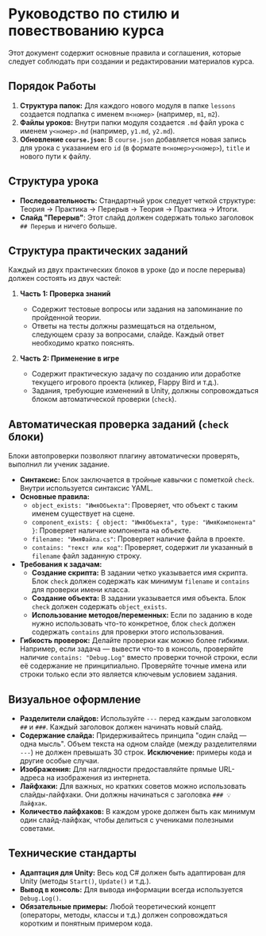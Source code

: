 # Руководство по стилю и повествованию курса

Этот документ содержит основные правила и соглашения, которые следует соблюдать при создании и редактировании материалов курса.

## Порядок Работы

1.  **Структура папок:** Для каждого нового модуля в папке `lessons` создается подпапка с именем `m<номер>` (например, `m1`, `m2`).
2.  **Файлы уроков:** Внутри папки модуля создается `.md` файл урока с именем `y<номер>.md` (например, `y1.md`, `y2.md`).
3.  **Обновление `course.json`:** В `course.json` добавляется новая запись для урока с указанием его `id` (в формате `m<номер>y<номер>`), `title` и нового пути к файлу.

## Структура урока

- **Последовательность:** Стандартный урок следует четкой структуре: Теория → Практика → Перерыв → Теория → Практика → Итоги.
- **Слайд "Перерыв"**: Этот слайд должен содержать только заголовок `## Перерыв` и ничего больше.

## Структура практических заданий

Каждый из двух практических блоков в уроке (до и после перерыва) должен состоять из двух частей:

1.  **Часть 1: Проверка знаний**
    - Содержит тестовые вопросы или задания на запоминание по пройденной теории.
    - Ответы на тесты должны размещаться на отдельном, следующем сразу за вопросами, слайде. Каждый ответ необходимо кратко пояснять.

2.  **Часть 2: Применение в игре**
    - Содержит практическую задачу по созданию или доработке текущего игрового проекта (кликер, Flappy Bird и т.д.).
    - Задания, требующие изменений в Unity, должны сопровождаться блоком автоматической проверки (`check`).

## Автоматическая проверка заданий (`check` блоки)

Блоки автопроверки позволяют плагину автоматически проверять, выполнил ли ученик задание.

- **Синтаксис:** Блок заключается в тройные кавычки с пометкой `check`. Внутри используется синтаксис YAML.
- **Основные правила:**
    - `object_exists: "ИмяОбъекта"`: Проверяет, что объект с таким именем существует на сцене.
    - `component_exists: { object: "ИмяОбъекта", type: "ИмяКомпонента" }`: Проверяет наличие компонента на объекте.
    - `filename: "ИмяФайла.cs"`: Проверяет наличие файла в проекте.
    - `contains: "текст или код"`: Проверяет, содержит ли указанный в `filename` файл заданную строку.
- **Требования к задачам:**
    - **Создание скрипта:** В задании четко указывается имя скрипта. Блок `check` должен содержать как минимум `filename` и `contains` для проверки имени класса.
    - **Создание объекта:** В задании указывается имя объекта. Блок `check` должен содержать `object_exists`.
    - **Использование методов/переменных:** Если по заданию в коде нужно использовать что-то конкретное, блок `check` должен содержать `contains` для проверки этого использования.
- **Гибкость проверок:** Делайте проверки как можно более гибкими. Например, если задача — вывести что-то в консоль, проверяйте наличие `contains: "Debug.Log"` вместо проверки точной строки, если её содержание не принципиально. Проверяйте точные имена или строки только если это является ключевым условием задания.

## Визуальное оформление

- **Разделители слайдов:** Используйте `---` перед каждым заголовком `##` и `###`. Каждый заголовок должен начинать новый слайд.
- **Содержание слайда:** Придерживайтесь принципа "один слайд — одна мысль". Объем текста на одном слайде (между разделителями `---`) не должен превышать 30 строк. **Исключение:** примеры кода и другие особые случаи.
- **Изображения:** Для наглядности предоставляйте прямые URL-адреса на изображения из интернета.
- **Лайфхаки:** Для важных, но кратких советов можно использовать слайды-лайфхаки. Они должны начинаться с заголовка `### 💡 Лайфхак`.
- **Количество лайфхаков:** В каждом уроке должен быть как минимум один слайд-лайфхак, чтобы делиться с учениками полезными советами.

## Технические стандарты

- **Адаптация для Unity:** Весь код C# должен быть адаптирован для Unity (методы `Start()`, `Update()` и т.д.).
- **Вывод в консоль:** Для вывода информации всегда используется `Debug.Log()`.
- **Обязательные примеры:** Любой теоретический концепт (операторы, методы, классы и т.д.) должен сопровождаться коротким и понятным примером кода.